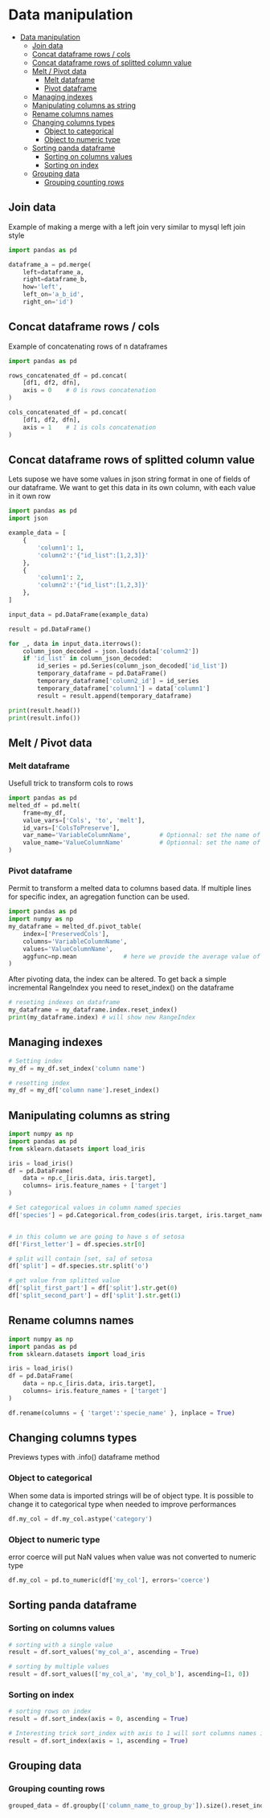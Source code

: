 # Data manipulation

- [Data manipulation](#data-manipulation)
  * [Join data](#join-data)
  * [Concat dataframe rows / cols](#concat-dataframe-rows-/-cols)
  * [Concat dataframe rows of splitted column value](#concat-dataframe-rows-of-splitted-column-value)
  * [Melt / Pivot data](#melt-/-pivot-data)
    + [Melt dataframe](#melt-dataframe)
    + [Pivot dataframe](#pivot-dataframe)
  * [Managing indexes](#managing-indexes)
  * [Manipulating columns as string](#manipulating-columns-as-string)
  * [Rename columns names](#rename-columns-names)
  * [Changing columns types](#changing-columns-types)
    + [Object to categorical](#object-to-categorical)
    + [Object to numeric type](#object-to-numeric-type)
  * [Sorting panda dataframe](#sorting-panda-dataframe)
    + [Sorting on columns values](sorting-on-columns-values)
    + [Sorting on index](#sorting-on-index)
  * [Grouping data](#grouping-data)
    + [Grouping counting rows](#grouping-counting-rows)

## Join data

Example of making a merge with a left join very similar to mysql left join style

```python
import pandas as pd

dataframe_a = pd.merge(
    left=dataframe_a, 
    right=dataframe_b,
    how='left', 
    left_on='a_b_id',
    right_on='id')
```

## Concat dataframe rows / cols

Example of concatenating rows of n dataframes

```python
import pandas as pd

rows_concatenated_df = pd.concat(
    [df1, df2, dfn],
    axis = 0    # 0 is rows concatenation
)

cols_concatenated_df = pd.concat(
    [df1, df2, dfn],
    axis = 1    # 1 is cols concatenation
)
```

## Concat dataframe rows of splitted column value

Lets supose we have some values in json string format in one of fields of our dataframe. We want to get this data in its own column, with each value in it own row

```python
import pandas as pd
import json

example_data = [
    {
        'column1': 1,
        'column2':'{"id_list":[1,2,3]}'
    },
    {
        'column1': 2,
        'column2':'{"id_list":[1,2,3]}'
    },
]

input_data = pd.DataFrame(example_data)

result = pd.DataFrame()

for _, data in input_data.iterrows():
    column_json_decoded = json.loads(data['column2'])
    if 'id_list' in column_json_decoded:
        id_series = pd.Series(column_json_decoded['id_list'])
        temporary_dataframe = pd.DataFrame()
        temporary_dataframe['column2_id'] = id_series
        temporary_dataframe['column1'] = data['column1']
        result = result.append(temporary_dataframe)

print(result.head())
print(result.info())
```

## Melt / Pivot data

### Melt dataframe

Usefull trick to transform cols to rows

```python
import pandas as pd
melted_df = pd.melt(
    frame=my_df,
    value_vars=['Cols', 'to', 'melt'],
    id_vars=['ColsToPreserve'],
    var_name='VariableColumnName',        # Optionnal: set the name of variable column
    value_name='ValueColumnName'          # Optionnal: set the name of the value column
)
```

### Pivot dataframe

Permit to transform a melted data to columns based data. If multiple lines for specific index, an agregation function can be used.

```python
import pandas as pd
import numpy as np
my_dataframe = melted_df.pivot_table(
    index=['PreservedCols'],
    columns='VariableColumnName',
    values='ValueColumnName',
    aggfunc=np.mean             # here we provide the average value of all sames preserved cols
)

```

After pivoting data, the index can be altered. To get back a simple incremental RangeIndex you need to reset_index() on the dataframe

```Python
# reseting indexes on dataframe
my_dataframe = my_dataframe.index.reset_index()
print(my_dataframe.index) # will show new RangeIndex
```

## Managing indexes

```python
# Setting index
my_df = my_df.set_index('column name')

# resetting index
my_df = my_df['column name'].reset_index()
```

## Manipulating columns as string

```Python
import numpy as np
import pandas as pd
from sklearn.datasets import load_iris

iris = load_iris()
df = pd.DataFrame(
    data = np.c_[iris.data, iris.target],
    columns= iris.feature_names + ['target']
)

# Set categorical values in column named species
df['species'] = pd.Categorical.from_codes(iris.target, iris.target_names)


# in this column we are going to have s of setosa
df['First_letter'] = df.species.str[0]

# split will contain [set, sa] of setosa
df['split'] = df.species.str.split('o')

# get value from splitted value
df['split_first_part'] = df['split'].str.get(0)
df['split_second_part'] = df['split'].str.get(1)

```

## Rename columns names

```Python
import numpy as np
import pandas as pd
from sklearn.datasets import load_iris

iris = load_iris()
df = pd.DataFrame(
    data = np.c_[iris.data, iris.target],
    columns= iris.feature_names + ['target']
)

df.rename(columns = { 'target':'specie_name' }, inplace = True)
```

## Changing columns types

Previews types with .info() dataframe method

### Object to categorical

When some data is imported strings will be of object type. It is possible to change it to categorical type when needed to improve performances

```python
df.my_col = df.my_col.astype('category')
```

### Object to numeric type

error coerce will put NaN values when value was not converted to numeric type

```python
df.my_col = pd.to_numeric(df['my_col'], errors='coerce')
```

## Sorting panda dataframe

### Sorting on columns values

```python
# sorting with a single value
result = df.sort_values('my_col_a', ascending = True)

# sorting by multiple values
result = df.sort_values(['my_col_a', 'my_col_b'], ascending=[1, 0])
```

### Sorting on index

```python
# sorting rows on index
result = df.sort_index(axis = 0, ascending = True)

# Interesting trick sort_index with axis to 1 will sort columns names in dataframe
result = df.sort_index(axis = 1, ascending = True)
```

## Grouping data

### Grouping counting rows

```python
grouped_data = df.groupby(['column_name_to_group_by']).size().reset_index(name='counts')
```
